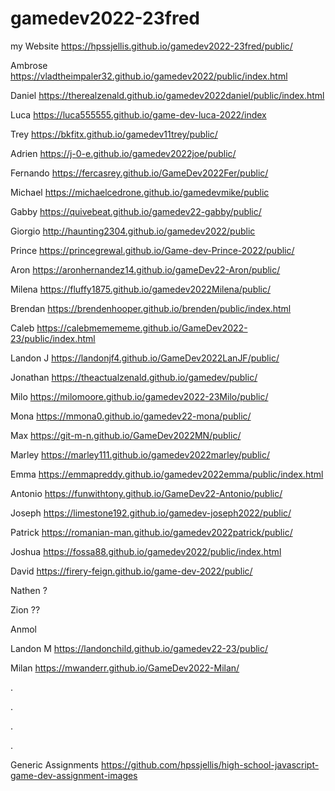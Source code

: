 # gamedev2022-23fred


my Website   https://hpssjellis.github.io/gamedev2022-23fred/public/


Ambrose   https://vladtheimpaler32.github.io/gamedev2022/public/index.html

Daniel   https://therealzenald.github.io/gamedev2022daniel/public/index.html

Luca  https://luca555555.github.io/game-dev-luca-2022/index

Trey    https://bkfitx.github.io/gamedev11trey/public/

Adrien   https://j-0-e.github.io/gamedev2022joe/public/

Fernando  https://fercasrey.github.io/GameDev2022Fer/public/

Michael  https://michaelcedrone.github.io/gamedevmike/public

Gabby   https://quivebeat.github.io/gamedev22-gabby/public/

Giorgio    http://haunting2304.github.io/gamedev2022/public

Prince   https://princegrewal.github.io/Game-dev-Prince-2022/public/

Aron    https://aronhernandez14.github.io/gameDev22-Aron/public/

Milena   https://fluffy1875.github.io/gamedev2022Milena/public/

Brendan  https://brendenhooper.github.io/brenden/public/index.html

Caleb   https://calebmemememe.github.io/GameDev2022-23/public/index.html

Landon J   https://landonjf4.github.io/GameDev2022LanJF/public/

Jonathan  https://theactualzenald.github.io/gamedev/public/


Milo   https://milomoore.github.io/gamedev2022-23Milo/public/

Mona   https://mmona0.github.io/gamedev22-mona/public/

Max  https://git-m-n.github.io/GameDev2022MN/public/

Marley   https://marley111.github.io/gamedev2022marley/public/

Emma  https://emmapreddy.github.io/gamedev2022emma/public/index.html

Antonio   https://funwithtony.github.io/GameDev22-Antonio/public/

Joseph    https://limestone192.github.io/gamedev-joseph2022/public/

Patrick   https://romanian-man.github.io/gamedev2022patrick/public/


Joshua   https://fossa88.github.io/gamedev2022/public/index.html


David   https://firery-feign.github.io/game-dev-2022/public/


Nathen ?

Zion ??


Anmol






Landon M  https://landonchild.github.io/gamedev22-23/public/

Milan  https://mwanderr.github.io/GameDev2022-Milan/

















.




.





.



.

































Generic Assignments https://github.com/hpssjellis/high-school-javascript-game-dev-assignment-images
